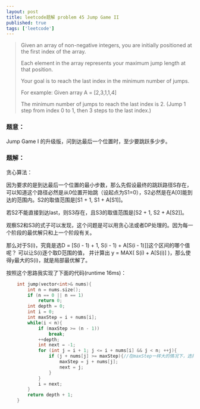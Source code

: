 ```yaml
---
layout: post
title: leetcode题解 problem 45 Jump Game II
published: true
tags: ['leetcode']
---
```



> Given an array of non-negative integers, you are initially positioned at the first index of the array.
> 
> Each element in the array represents your maximum jump length at that position.
> 
> Your goal is to reach the last index in the minimum number of jumps.
> 
> For example:
> Given array A = [2,3,1,1,4]
> 
> The minimum number of jumps to reach the last index is 2. (Jump 1 step from index 0 to 1, then 3 steps to the last index.)


### 题意：

Jump Game I 的升级版，问到达最后一个位置时，至少要跳跃多少步。

### 题解：

贪心算法：

因为要求的是到达最后一个位置的最小步数，那么先假设最终的跳跃路径S存在，可以知道这个路径必然是从0位置开始跳（设起点为S1=0），S2必然是在A[0]能到达的范围内。S2的取值范围是[S1 + 1, S1 + A[S1]]。

若S2不能直接到达last，则S3存在，且S3的取值范围是[S2 + 1, S2 + A[S2]]。 

观察S2和S3的式子可以发现，这个问题是可以用贪心法或者DP处理的。因为每一个阶段的最优解只和上一个阶段有关。

那么对于S(i)，究竟是选D = [S(i - 1) + 1, S(i - 1) + A[S(i - 1)]]这个区间的哪个值呢？ 可以让S(i)逐个取D范围的值， 并计算出 y = MAX( S(i) + A[S(i)] )，那么使得y最大的S(i)，就是局部最优解了。

按照这个思路我实现了下面的代码(runtime 16ms)：


```c
	int jump(vector<int>& nums){
		int n = nums.size();
		if (n == 0 || n == 1)
			return 0;
		int depth = 0;
		int i = 0;
		int maxStep = i + nums[i];
		while(i < n){
			if (maxStep >= (n - 1))
				break;
			++depth;
			int next = -1;
			for (int j = i + 1; j <= i + nums[i] && j < n; ++j){
				if (j + nums[j] >= maxStep){//在maxStep一样大的情况下，选择最靠右的
					maxStep = j + nums[j];
					next = j;
				}
			}
			i = next;
		}
		return depth + 1;
	}
```



